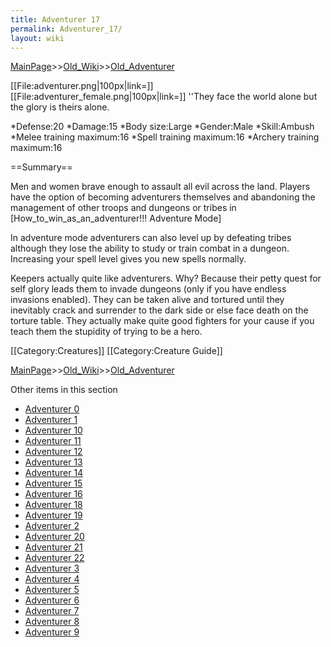 ```yaml
---
title: Adventurer 17
permalink: Adventurer_17/
layout: wiki
---
```


[MainPage](/keeperrl_wiki/ "wikilink")>>[Old_Wiki](/keeperrl_wiki/Old_Wiki "wikilink")>>[Old_Adventurer](/keeperrl_wiki/Old_Adventurer "wikilink")

[[File:adventurer.png|100px|link=]] [[File:adventurer_female.png|100px|link=]]
''They face the world alone but the glory is theirs alone.

*Defense:20
*Damage:15
*Body size:Large
*Gender:Male
*Skill:Ambush
*Melee training maximum:16
*Spell training maximum:16
*Archery training maximum:16

==Summary==

Men and women brave enough to assault all evil across the land. Players have the option of becoming adventurers themselves and abandoning the management of other troops and dungeons or tribes in [How_to_win_as_an_adventurer!!! Adventure Mode]

In adventure mode adventurers can also level up by defeating tribes although they lose the ability to study or train combat in a dungeon. Increasing your spell level gives you new spells normally.

Keepers actually quite like adventurers. Why? Because their petty quest for self glory leads them to invade dungeons (only if you have endless invasions enabled). They can be taken alive and tortured until they inevitably crack and surrender to the dark side or else face death on the torture table. They actually make quite good fighters for your cause if you teach them the stupidity of trying to be a hero.

[[Category:Creatures]]
[[Category:Creature Guide]]

[MainPage](/keeperrl_wiki/ "wikilink")>>[Old_Wiki](/keeperrl_wiki/Old_Wiki "wikilink")>>[Old_Adventurer](/keeperrl_wiki/Old_Adventurer "wikilink")

Other items in this section
-    [Adventurer 0](/keeperrl_wiki/Adventurer_0 "wikilink")
-    [Adventurer 1](/keeperrl_wiki/Adventurer_1 "wikilink")
-    [Adventurer 10](/keeperrl_wiki/Adventurer_10 "wikilink")
-    [Adventurer 11](/keeperrl_wiki/Adventurer_11 "wikilink")
-    [Adventurer 12](/keeperrl_wiki/Adventurer_12 "wikilink")
-    [Adventurer 13](/keeperrl_wiki/Adventurer_13 "wikilink")
-    [Adventurer 14](/keeperrl_wiki/Adventurer_14 "wikilink")
-    [Adventurer 15](/keeperrl_wiki/Adventurer_15 "wikilink")
-    [Adventurer 16](/keeperrl_wiki/Adventurer_16 "wikilink")
-    [Adventurer 18](/keeperrl_wiki/Adventurer_18 "wikilink")
-    [Adventurer 19](/keeperrl_wiki/Adventurer_19 "wikilink")
-    [Adventurer 2](/keeperrl_wiki/Adventurer_2 "wikilink")
-    [Adventurer 20](/keeperrl_wiki/Adventurer_20 "wikilink")
-    [Adventurer 21](/keeperrl_wiki/Adventurer_21 "wikilink")
-    [Adventurer 22](/keeperrl_wiki/Adventurer_22 "wikilink")
-    [Adventurer 3](/keeperrl_wiki/Adventurer_3 "wikilink")
-    [Adventurer 4](/keeperrl_wiki/Adventurer_4 "wikilink")
-    [Adventurer 5](/keeperrl_wiki/Adventurer_5 "wikilink")
-    [Adventurer 6](/keeperrl_wiki/Adventurer_6 "wikilink")
-    [Adventurer 7](/keeperrl_wiki/Adventurer_7 "wikilink")
-    [Adventurer 8](/keeperrl_wiki/Adventurer_8 "wikilink")
-    [Adventurer 9](/keeperrl_wiki/Adventurer_9 "wikilink")

